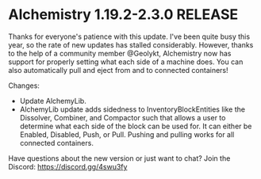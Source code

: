 # Alchemistry 1.19.2-2.3.0 RELEASE

Thanks for everyone's patience with this update. I've been quite busy this year, so the rate of new updates has stalled considerably. However, thanks to the help of a community member @Geolykt, Alchemistry now has support for properly setting what each side of a machine does. You can also automatically pull and eject from and to connected containers!

Changes:
- Update AlchemyLib.
- AlchemyLib update adds sidedness to InventoryBlockEntities like the Dissolver, Combiner, and Compactor such that allows a user to determine what each side of the block can be used for. It can either be Enabled, Disabled, Push, or Pull. Pushing and pulling works for all connected containers.

Have questions about the new version or just want to chat? Join the Discord: https://discord.gg/4swu3fy